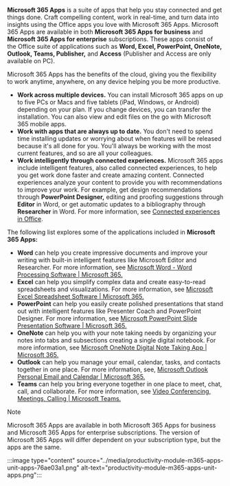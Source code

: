 **Microsoft 365 Apps** is a suite of apps that help you stay connected and get things done. Craft compelling content, work in real-time, and turn data into insights using the Office apps you love with Microsoft 365 Apps. Microsoft 365 Apps are available in both **Microsoft 365 Apps for business** and **Microsoft 365 Apps for enterprise** subscriptions. These apps consist of the Office suite of applications such as **Word, Excel, PowerPoint, OneNote, Outlook, Teams, Publisher,** and **Access** (Publisher and Access are only available on PC).

Microsoft 365 Apps has the benefits of the cloud, giving you the flexibility to work anytime, anywhere, on any device helping you be more productive.

 -  **Work across multiple devices.** You can install Microsoft 365 apps on up to five PCs or Macs and five tablets (iPad, Windows, or Android) depending on your plan. If you change devices, you can transfer the installation. You can also view and edit files on the go with Microsoft 365 mobile apps.
 -  **Work with apps that are always up to date.** You don't need to spend time installing updates or worrying about when features will be released because it's all done for you. You'll always be working with the most current features, and so are all your colleagues.
 -  **Work intelligently through connected experiences.** Microsoft 365 apps include intelligent features, also called connected experiences, to help you get work done faster and create amazing content. Connected experiences analyze your content to provide you with recommendations to improve your work. For example, get design recommendations through **PowerPoint Designer,** editing and proofing suggestions through **Editor** in Word, or get automatic updates to a bibliography through **Researcher** in Word. For more information, see [Connected experiences in Office](https://support.microsoft.com/office/connected-experiences-in-office-8d2c04f7-6428-4e6e-ac58-5828d4da5b7c?azure-portal=true).

The following list explores some of the applications included in **Microsoft 365 Apps:**

 -  **Word** can help you create impressive documents and improve your writing with built-in intelligent features like Microsoft Editor and Researcher. For more information, see [Microsoft Word - Word Processing Software \| Microsoft 365. ](https://www.microsoft.com/microsoft-365/word?azure-portal=true)
 -  **Excel** can help you simplify complex data and create easy-to-read spreadsheets and visualizations. For more information, see [Microsoft Excel Spreadsheet Software \| Microsoft 365.](https://www.microsoft.com/microsoft-365/excel?azure-portal=true)
 -  **PowerPoint** can help you easily create polished presentations that stand out with intelligent features like Presenter Coach and PowerPoint Designer. For more information, see [Microsoft PowerPoint Slide Presentation Software \| Microsoft 365.](https://www.microsoft.com/microsoft-365/powerpoint?azure-portal=true)
 -  **OneNote** can help you with your note taking needs by organizing your notes into tabs and subsections creating a single digital notebook. For more information, see [Microsoft OneNote Digital Note Taking App \| Microsoft 365.](https://www.microsoft.com/microsoft-365/onenote/digital-note-taking-app?azure-portal=true)
 -  **Outlook** can help you manage your email, calendar, tasks, and contacts together in one place. For more information, see, [Microsoft Outlook Personal Email and Calendar \| Microsoft 365.](https://www.microsoft.com/microsoft-365/outlook/email-and-calendar-software-microsoft-outlook?azure-portal=true)
 -  **Teams** can help you bring everyone together in one place to meet, chat, call, and collaborate. For more information, see [Video Conferencing, Meetings, Calling \| Microsoft Teams.](https://www.microsoft.com/microsoft-teams/group-chat-software?azure-portal=true)

> [!NOTE]
> Microsoft 365 Apps are available in both Microsoft 365 Apps for business and Microsoft 365 Apps for enterprise subscriptions. The version of Microsoft 365 Apps will differ dependent on your subscription type, but the apps are the same.

:::image type="content" source="../media/productivity-module-m365-apps-unit-apps-76ae03a1.png" alt-text="productivity-module-m365-apps-unit-apps.png":::
